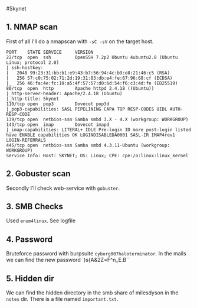 #Skynet

## 1. NMAP scan
First of all I'll do a nmapscan with `-sC -sV` on the target host.

```
PORT    STATE SERVICE     VERSION
22/tcp  open  ssh         OpenSSH 7.2p2 Ubuntu 4ubuntu2.8 (Ubuntu Linux; protocol 2.0)
| ssh-hostkey: 
|   2048 99:23:31:bb:b1:e9:43:b7:56:94:4c:b9:e8:21:46:c5 (RSA)
|   256 57:c0:75:02:71:2d:19:31:83:db:e4:fe:67:96:68:cf (ECDSA)
|_  256 46:fa:4e:fc:10:a5:4f:57:57:d0:6d:54:f6:c3:4d:fe (ED25519)
80/tcp  open  http        Apache httpd 2.4.18 ((Ubuntu))
|_http-server-header: Apache/2.4.18 (Ubuntu)
|_http-title: Skynet
110/tcp open  pop3        Dovecot pop3d
|_pop3-capabilities: SASL PIPELINING CAPA TOP RESP-CODES UIDL AUTH-RESP-CODE
139/tcp open  netbios-ssn Samba smbd 3.X - 4.X (workgroup: WORKGROUP)
143/tcp open  imap        Dovecot imapd
|_imap-capabilities: LITERAL+ IDLE Pre-login ID more post-login listed have ENABLE capabilities OK LOGINDISABLEDA0001 SASL-IR IMAP4rev1 LOGIN-REFERRALS
445/tcp open  netbios-ssn Samba smbd 4.3.11-Ubuntu (workgroup: WORKGROUP)
Service Info: Host: SKYNET; OS: Linux; CPE: cpe:/o:linux:linux_kernel
```

## 2. Gobuster scan
Secondly I'll check web-service with `gobuster`.

## 3. SMB Checks

Used `enum4linux`.
See logfile

## 4. Password
Bruteforce password with burpsuite `cyborg007haloterminator`.
In the mails we can find the new password `)s{A&2Z=F^n_E.B``

## 5. Hidden dir
We can find the hidden directory in the smb share of milesdyson in the `notes` dir.
There is a file named `important.txt`.




